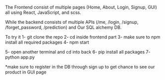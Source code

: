 The Frontend consist of multiple pages (Home, About, Login, Signup, GUI)
all using React, JavaScript, and scss.

While the backend consists of multiple APIs (/me, /login, /signup, /forget_password, /prediction)
and Our SQL alchemy DB.

To try it 
1- git clone the repo 
2- cd inside frontend part 
3- make sure to npm install all required packages
4- npm start

5- open another terminal and cd into back
6- pip install all packages
7- python app.py

*make sure to register in the DB through sign up to get chance to see our product in GUI page 

